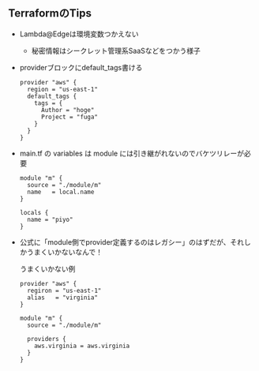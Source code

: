 ## TerraformのTips

- Lambda@Edgeは環境変数つかえない

    - 秘密情報はシークレット管理系SaaSなどをつかう様子

- providerブロックにdefault_tags書ける

    ```
    provider "aws" {
      region = "us-east-1"
      default_tags {
        tags = {
          Author = "hoge"
          Project = "fuga"
        }
      }
    }
    ```

- main.tf の variables は module には引き継がれないのでバケツリレーが必要
    ```
    module "m" {
      source = "./module/m"
      name   = local.name
    }

    locals {
      name = "piyo"
    }
    ```

- 公式に「module側でprovider定義するのはレガシー」のはずだが、それしかうまくいかないなんで！

    うまくいかない例


    ```
    provider "aws" {
      regiron = "us-east-1"
      alias   = "virginia"
    }

    module "m" {
      source = "./module/m"

      providers {
        aws.virginia = aws.virginia
      }
    }
    ```
